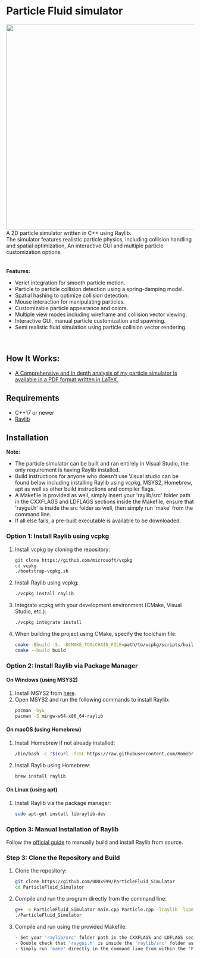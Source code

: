 # Particle Fluid simulator

<img align="right" width="550" src="https://github.com/000x999/000x999_gifs/blob/main/GHub_3_1.gif">


A 2D particle simulator written in C++ using Raylib. <br>The simulator features realistic particle physics, including collision handling and spatial optimization, An interactive GUI and multiple particle customization options.
<br><br><br>
**Features:**
- Verlet integration for smooth particle motion.
- Particle to particle collision detection using a spring-damping model.
- Spatial hashing to optimize collision detection.
- Mouse interaction for manipulating particles.
- Customizable particle appearance and colors.
- Multiple view modes including wireframe and collision vector viewing.
- Interactive GUI, manual particle customization and spawning.
- Semi realistic fluid simulation using particle collision vector rendering.
<br><br><br>
## How It Works:
- [A Comprehensive and in depth analysis of my particle simulator is available in a PDF format written in LaTeX.](https://github.com/000x999/ParticleFluid_Simulator/blob/main/Particle_Simulator_Analysis_000x999.pdf).


## Requirements
- C++17 or newer
- [Raylib](https://www.raylib.com/)

## Installation
**Note:**
- The particle simulator can be built and ran entirely in Visual Studio, the only requirement is having Raylib installed.
- Build instructions for anyone who doesn't use Visual studio can be found below including installing Raylib using vcpkg, MSYS2, Homebrew, apt as well as other build instructions and compiler flags.
- A Makefile is provided as well, simply insert your 'raylib/src' folder path in the CXXFLAGS and LDFLAGS sections inside the Makefile, ensure that 'raygui.h' is inside the src folder as well, then simply run 'make' from the command line.
- If all else fails, a pre-built executable is available to be downloaded. 

### Option 1: Install Raylib using **vcpkg**
1. Install vcpkg by cloning the repository:
    ```bash
    git clone https://github.com/microsoft/vcpkg
    cd vcpkg
    ./bootstrap-vcpkg.sh
    ```

2. Install Raylib using vcpkg:
    ```bash
    ./vcpkg install raylib
    ```

3. Integrate vcpkg with your development environment (CMake, Visual Studio, etc.):
    ```bash
    ./vcpkg integrate install
    ```

4. When building the project using CMake, specify the toolchain file:
    ```bash
    cmake -Bbuild -S. -DCMAKE_TOOLCHAIN_FILE=path/to/vcpkg/scripts/buildsystems/vcpkg.cmake
    cmake --build build
    ```

### Option 2: Install Raylib via Package Manager

#### On Windows (using MSYS2)
1. Install MSYS2 from [here](https://www.msys2.org/).
2. Open MSYS2 and run the following commands to install Raylib:
    ```bash
    pacman -Syu
    pacman -S mingw-w64-x86_64-raylib
    ```

#### On macOS (using Homebrew)
1. Install Homebrew if not already installed:
    ```bash
    /bin/bash -c "$(curl -fsSL https://raw.githubusercontent.com/Homebrew/install/HEAD/install.sh)"
    ```
2. Install Raylib using Homebrew:
    ```bash
    brew install raylib
    ```

#### On Linux (using apt)
1. Install Raylib via the package manager:
    ```bash
    sudo apt-get install libraylib-dev
    ```

### Option 3: Manual Installation of Raylib
Follow the [official guide](https://github.com/raysan5/raylib) to manually build and install Raylib from source.

### Step 3: Clone the Repository and Build
1. Clone the repository:
    ```bash
    git clone https://github.com/000x999/ParticleFluid_Simulator
    cd ParticleFluid_Simulator
    ```
2. Compile and run the program directly from the command line:
    ```bash
    g++ -o ParticleFluid_Simulator main.cpp Particle.cpp -lraylib -lopengl32 -lgdi32 -lwinmm -Wno-enum-compare -Wno-unused-variable -fpermissive
    ./ParticleFluid_Simulator
    ```
3. Compile and run using the provided Makefile:
    ```bash
    - Set your 'raylib/src' folder path in the CXXFLAGS and LDFLAGS section inside the Makefile. 
    - Double check that 'raygui.h' is inside the 'raylib/src' folder as well.
    - Simply run 'make' directly in the command line from within the 'ParticleFluid_Simulator' file.  
    ```

